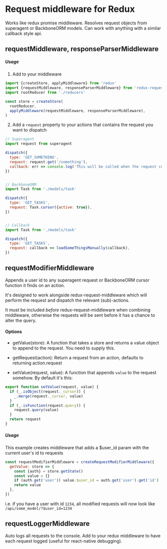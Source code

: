 # Request middleware for Redux

Works like redux promise middleware. Resolves request objects from superagent or BackboneORM models. Can work with anything with a similar callback style api.

requestMiddleware, responseParserMiddleware
-------------------------------------------

##### Usage

1. Add to your middleware
```javascript
import {createStore, applyMiddleware} from 'redux'
import {requestMiddleware, responseParserMiddleware} from 'redux-request-middleware'
import rootReducer from './reducers'

const store = createStore(
  rootReducer,
  applyMiddleware(requestMiddleware, responseParserMiddleware),
)
```

2. Add a `request` property to your actions that contains the request you want to dispatch

```javascript
// Superagent
import request from superagent

dispatch({
  type: 'GET_SOMETHING',
  request: request.get('/something'),
  callback: err => console.log('This will be called when the request completes. Useful for navigating after a request returns (login, etc). Errors should not be handled here - an error action is sent, work with that.'),
})


// BackboneORM
import Task from './models/task'

dispatch({
  type: 'GET_TASKS',
  request: Task.cursor({active: true}),
})


// Callback
import Task from './models/task'

dispatch({
  type: 'GET_TASKS',
  request: callback => loadSomeThingsManually(callback),
})
```


requestModifierMiddleware
-------------------------

Appends a user id to any superagent request or BackboneORM cursor function it finds on an action.

It's designed to work alongside redux-request-middleware which will perform the request and dispatch the relevant (sub)-actions.

It must be included *before* redux-request-middleware when combining middleware, otherwise the requests will be sent before it has a chance to alter the query.


#### Options

 - getValue(store):              A function that takes a store and returns a value object to append to the request. You need to supply this.

 - getRequest(action):           Return a request from an action, defaults to returning action.request

 - setValue(request, value):     A function that appends `value` to the request somehow. By default it's this:

```javascript
export function setValue(request, value) {
  if (_.isObject(request._cursor)) {
    _.merge(request._cursor, value)
  }
  if (_.isFunction(request.query)) {
    request.query(value)
  }
  return request
}
```


##### Usage

This example creates middleware that adds a $user_id param with the current user's id to requests

```javascript
const requestModifierMiddleware = createRequestModifierMiddleware({
  getValue: store => {
    const {auth} = store.getState()
    const value = {}
    if (auth.get('user')) value.$user_id = auth.get('user').get('id')
    return value
  },
})
```

i.e. if you have a user with id `1234`, all modified requests will now look like `/api/some_model/?$user_id=1234`


requestLoggerMiddleware
-----------------------
Auto logs all requests to the console.
Add to your redux middleware to have each request logged (useful for react-native debugging).
